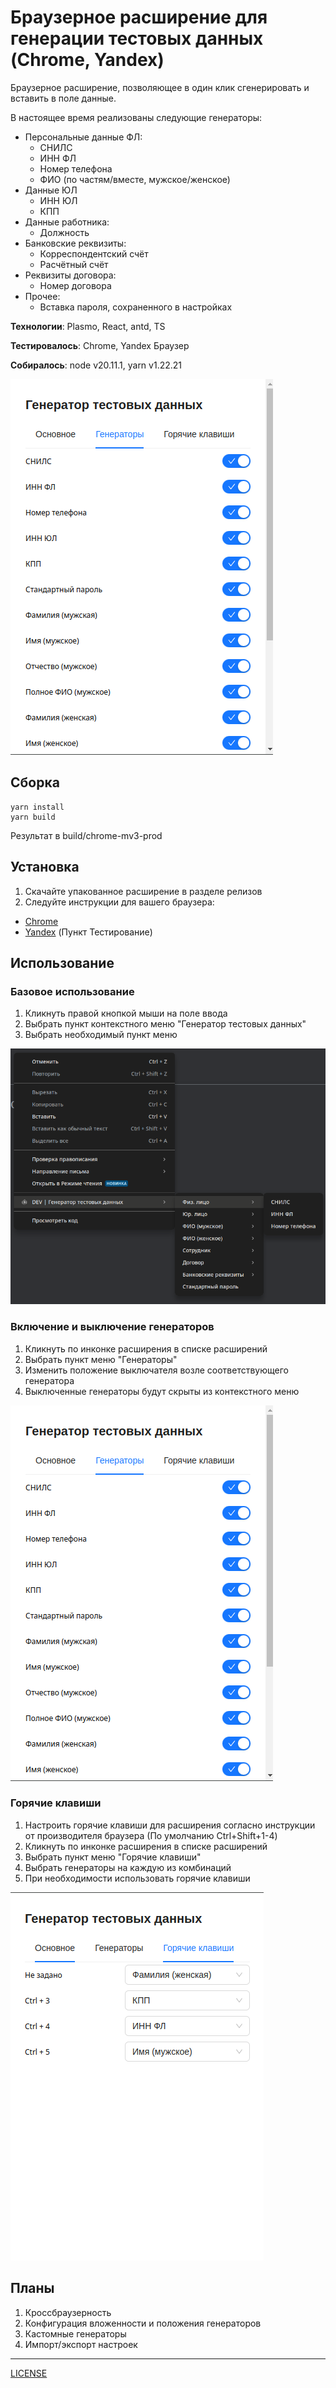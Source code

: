 # Браузерное расширение для генерации тестовых данных (Chrome, Yandex)

Браузерное расширение, позволяющее в один клик сгенерировать и вставить в поле данные.

В настоящее время реализованы следующие генераторы:

- Персональные данные ФЛ:
    - СНИЛС
    - ИНН ФЛ
    - Номер телефона
    - ФИО (по частям/вместе, мужское/женское)
- Данные ЮЛ
    - ИНН ЮЛ
    - КПП
- Данные работника:
    - Должность
- Банковские реквизиты:
    - Корреспондентский счёт
    - Расчётный счёт
- Реквизиты договора:
    - Номер договора
- Прочее:
    - Вставка пароля, сохраненного в настройках

**Технологии**: Plasmo, React, antd, TS

**Тестировалось**: Chrome, Yandex Браузер

**Собиралось**: node v20.11.1, yarn v1.22.21

![](readme/images/generators.png)

## Сборка

```
yarn install
yarn build
```

Результат в build/chrome-mv3-prod

## Установка

1. Скачайте упакованное расширение в разделе релизов
2. Следуйте инструкции для вашего браузера:

- [Chrome](https://developer.chrome.com/docs/extensions/get-started/tutorial/hello-world#load-unpacked)
- [Yandex](https://yandex.ru/support/browser-mobile-android-phone/personal-settings/extensions.html) (Пункт
  Тестирование)

## Использование

### Базовое использование

1. Кликнуть правой кнопкой мыши на поле ввода
2. Выбрать пункт контекстного меню "Генератор тестовых данных"
3. Выбрать необходимый пункт меню

![](readme/images/demo.png)

### Включение и выключение генераторов

1. Кликнуть по инконке расширения в списке расширений
2. Выбрать пункт меню "Генераторы"
3. Изменить положение выключателя возле соответствующего генератора
4. Выключенные генераторы будут скрыты из контекстного меню

![](readme/images/generators.png)

### Горячие клавиши

1. Настроить горячие клавиши для расширения согласно инструкции от производителя браузера (По умолчанию Ctrl+Shift+1-4)
2. Кликнуть по инконке расширения в списке расширений
3. Выбрать пункт меню "Горячие клавиши"
4. Выбрать генераторы на каждую из комбинаций
5. При необходимости использовать горячие клавиши

![](readme/images/hotkeys.png)

## Планы

1. Кроссбраузерность
2. Конфигурация вложенности и положения генераторов
3. Кастомные генераторы
4. Импорт/экспорт настроек

----

[LICENSE](LICENSE)

